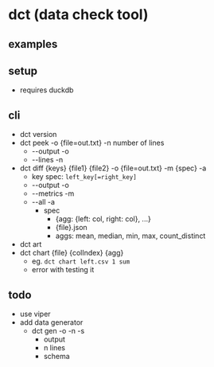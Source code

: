 # dct (data check tool)

## examples

## setup
- requires duckdb

## cli
- dct version
- dct peek -o {file=out.txt} -n number of lines
  - --output -o
  - --lines -n
- dct diff {keys} {file1} {file2} -o {file=out.txt} -m {spec} -a
  - key spec: `left_key[=right_key]`
  - --output -o
  - --metrics -m
  - --all -a
    - spec
      - {agg: {left: col, right: col}, ...}
      - {file}.json
      - aggs: mean, median, min, max, count_distinct
- dct art
- dct chart {file} {colIndex} {agg}
  - eg. `dct chart left.csv 1 sum`
  - error with testing it

## todo
- use viper
- add data generator
  - dct gen -o -n -s
    - output
    - n lines
    - schema
